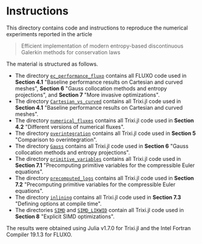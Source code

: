 # Instructions

This directory contains code and instructions to reproduce the numerical
experiments reported in the article

> Efficient implementation of modern entropy-based discontinuous Galerkin
> methods for conservation laws

The material is structured as follows.

- The directory [`ec_performance_fluxo`](ec_performance_fluxo)
  contains all FLUXO code used in
  **Section 4.1** "Baseline performance results on Cartesian and curved meshes",
  **Section 6** "Gauss collocation methods and entropy projections", and
  **Section 7** "More invasive optimizations".
- The directory [`Cartesian_vs_curved`](Cartesian_vs_curved)
  contains all Trixi.jl code used in
  **Section 4.1** "Baseline performance results on Cartesian and curved meshes".
- The directory [`numerical_fluxes`](numerical_fluxes)
  contains all Trixi.jl code used in
  **Section 4.2** "Different versions of numerical fluxes".
- The directory [`overintegration`](overintegration)
  contains all Trixi.jl code used in
  **Section 5** "Comparison to overintegration".
- The directory [`Gauss`](Gauss)
  contains all Trixi.jl code used in
  **Section 6** "Gauss collocation methods and entropy projections".
- The directory [`primitive_variables`](primitive_variables)
  contains all Trixi.jl code used in
  **Section 7.1** "Precomputing primitive variables for the compressible Euler equations".
- The directory [`precomputed_logs`](precomputed_logs)
  contains all Trixi.jl code used in
  **Section 7.2** "Precomputing primitive variables for the compressible Euler equations".
- The directory [`inlining`](inlining)
  contains all Trixi.jl code used in
  **Section 7.3** "Defining options at compile time".
- The directories [`SIMD`](SIMD) and [`SIMD_LIKWID`](SIMD_LIKWID)
  contain all Trixi.jl code used in
  **Section 8** "Explicit SIMD optimizations".

The results were obtained using Julia v1.7.0 for Trixi.jl
and the Intel Fortran Compiler 19.1.3 for FLUXO.
